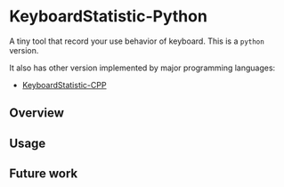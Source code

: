 # KeyboardStatistic-Python

A tiny tool that record your use behavior of keyboard. This is a `python` version.

It also has other version implemented by major programming languages: 

+ [KeyboardStatistic-CPP](https://github.com/hencejacki/KeyboardStatistic-CPP)

## Overview


## Usage

## Future work
